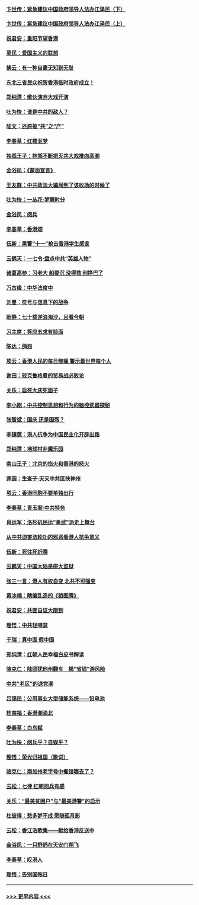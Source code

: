 #### [卞世传：紧急建议中国政府领导人法办江泽民（下）](../pages/nsc993/n11573390.md?t=10071244) 
#### [卞世传：紧急建议中国政府领导人法办江泽民（上）](../pages/nsc993/n11573208.md?t=10071244) 
#### [祝君安：重阳节望香港](../pages/nsc993/n11573190.md?t=10071244) 
#### [草民：爱国主义的联想](../pages/nsc993/n11572333.md?t=10071244) 
#### [拂云：有一种自豪无知到无耻](../pages/nsc993/n11572006.md?t=10071244) 
#### [东北三省民众祝贺香港临时政府成立！](../pages/nsc993/n11571215.md?t=10071244) 
#### [郑纯清：散伙演弃大戏开演](../pages/nsc993/n11570826.md?t=10071244) 
#### [吐为快：谁是中共的敌人？](../pages/nsc993/n11570817.md?t=10071244) 
#### [陆文：还原被“共”之“产”](../pages/nsc993/n11570798.md?t=10071244) 
#### [李春草：红楼沤梦](../pages/nsc993/n11569673.md?t=10071244) 
#### [独孤王子：林郑不断把灭共大戏推向高潮](../pages/nsc993/n11569381.md?t=10071244) 
#### [金浴凤：《蒙面宣言》](../pages/nsc993/n11569368.md?t=10071244) 
#### [王友群：中共政法大骗局到了该收场的时候了](../pages/nsc993/n11568940.md?t=10071244) 
#### [吐为快：一丛花‧梦醒时分](../pages/nsc993/n11567491.md?t=10071244) 
#### [金浴凤：阅兵](../pages/nsc993/n11567454.md?t=10071244) 
#### [李春草：香港颂](../pages/nsc993/n11567444.md?t=10071244) 
#### [伍新：黑警“十一”枪击香港学生感言](../pages/nsc993/n11567426.md?t=10071244) 
#### [云鹤天：一七令‧盘点中共“英雄人物”](../pages/nsc993/n11567091.md?t=10071244) 
#### [诸葛高参：习老大 船要沉 没得救 别挣巴了](../pages/nsc993/n11566976.md?t=10071244) 
#### [万古缘：中华法度中](../pages/nsc993/n11566726.md?t=10071244) 
#### [刘曼：符号与信息下的战争](../pages/nsc993/n11564655.md?t=10071244) 
#### [耿静：七十载逆浪淘沙，且看今朝](../pages/nsc993/n11564520.md?t=10071244) 
#### [习主席：答应五求有脸面](../pages/nsc993/n11563953.md?t=10071244) 
#### [陈达：鸽怨](../pages/nsc993/n11561879.md?t=10071244) 
#### [项云：香港人民的每日惨痛  警示着世界每个人](../pages/nsc993/n11559273.md?t=10071244) 
#### [谢田：驳克鲁格曼的贸易战必败论](../pages/nsc993/n11555840.md?t=10071244) 
#### [关乐：启死大庆死面子](../pages/nsc993/n11556823.md?t=10071244) 
#### [李小刚：中共控制思想和行为的脑控武器探秘](../pages/nsc993/n11556776.md?t=10071244) 
#### [张智斌：国庆  还是国殇？](../pages/nsc993/n11556617.md?t=10071244) 
#### [李镇莲：港人抗争为中国民主化开辟出路](../pages/nsc993/n11556570.md?t=10071244) 
#### [郑纯清：地球村非魔乐园](../pages/nsc993/n11555415.md?t=10071244) 
#### [南山王子：北京的焰火和香港的怒火](../pages/nsc993/n11555318.md?t=10071244) 
#### [莲园：生查子·天灭中共匡扶神州](../pages/nsc993/n11555302.md?t=10071244) 
#### [项云：香港同胞不要单独出行](../pages/nsc993/n11555276.md?t=10071244) 
#### [李春草：青玉案‧中共特务](../pages/nsc993/n11552356.md?t=10071244) 
#### [肖运军：洛杉矶民运“勇武”派走上舞台](../pages/nsc993/n11551595.md?t=10071244) 
#### [从中共迫害法轮功的邪恶看港人抗争意义](../pages/nsc993/n11540858.md?t=10071244) 
#### [伍新：死往死折腾](../pages/nsc993/n11550174.md?t=10071244) 
#### [云鹤天：中国大陆是座大监狱](../pages/nsc993/n11550155.md?t=10071244) 
#### [张三一言：港人有权自变 北共不可强变](../pages/nsc993/n11550132.md?t=10071244) 
#### [黄冰楠：瞎编乱造的《狼图腾》](../pages/nsc993/n11550082.md?t=10071244) 
#### [祝君安：共匪自证大限到](../pages/nsc993/n11550041.md?t=10071244) 
#### [理悟：中共轻嘚瑟](../pages/nsc993/n11547978.md?t=10071244) 
#### [千瑞：真中国 假中国](../pages/nsc993/n11547865.md?t=10071244) 
#### [郑纯清：红朝人民幸福白皮书解读](../pages/nsc993/n11547499.md?t=10071244) 
#### [骆克仁：陆团犹他州翻车　揭“省钱”游风险](../pages/nsc993/n11546977.md?t=10071244) 
#### [中共“老区”的退党潮](../pages/nsc993/n11545995.md?t=10071244) 
#### [吕锡民：公用事业大型储能系统——铅电池](../pages/nsc993/n11545701.md?t=10071244) 
#### [桂南福：香港潮涌北](../pages/nsc993/n11545682.md?t=10071244) 
#### [李春草：白鸟赋](../pages/nsc993/n11545663.md?t=10071244) 
#### [吐为快：阅兵乎？自娱乎？](../pages/nsc993/n11545625.md?t=10071244) 
#### [理悟：荣光归祖国（歌词）](../pages/nsc993/n11545616.md?t=10071244) 
#### [骆克仁：南加州老字号中餐馆哪去了？](../pages/nsc993/n11545120.md?t=10071244) 
#### [云松：七律 红朝阅兵有感](../pages/nsc993/n11542394.md?t=10071244) 
#### [关乐：“最美贫困户”与“最美港警”的启示](../pages/nsc993/n11542252.md?t=10071244) 
#### [杜彼得：愁多梦不成 愿随孤月影](../pages/nsc993/n11540296.md?t=10071244) 
#### [云松：香江浩歌集——献给香港反送中](../pages/nsc993/n11540149.md?t=10071244) 
#### [金浴凤：一只野鸽在天安门翔飞](../pages/nsc993/n11540280.md?t=10071244) 
#### [李春草：叹港人](../pages/nsc993/n11540119.md?t=10071244) 
#### [理悟：告别国殇日](../pages/nsc993/n11539610.md?t=10071244) 

----
#### [ >>> 更早内容 <<< ](../indexes/nsc993-earlier.md)
